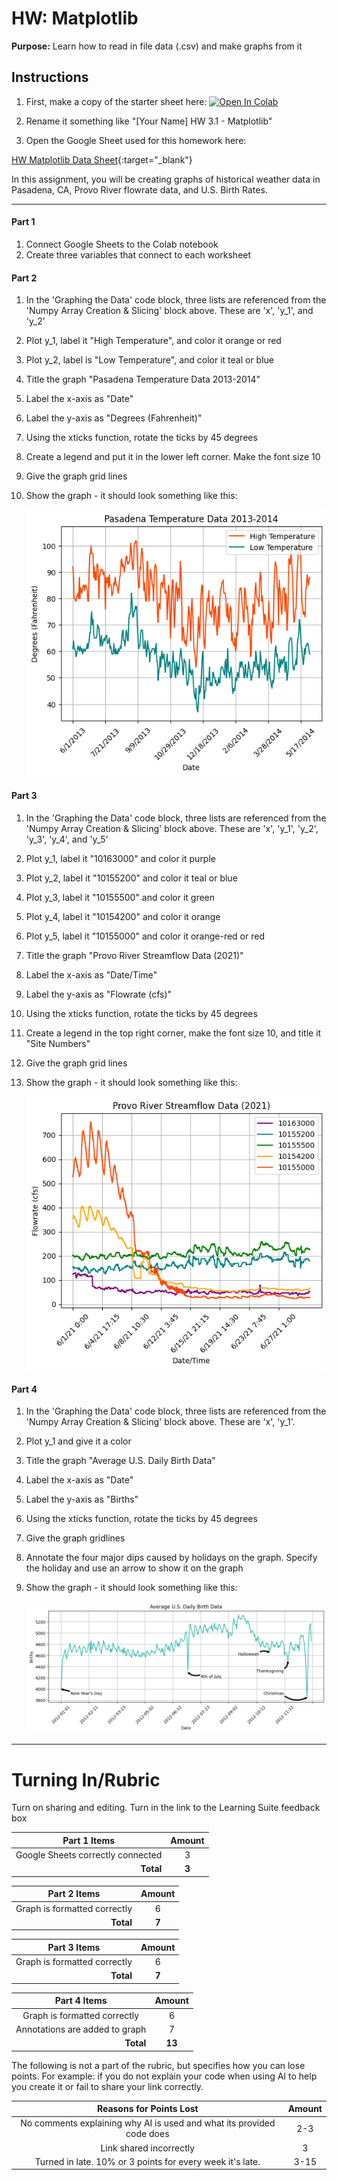 # HW: Matplotlib

**Purpose:** Learn how to read in file data (.csv) and make graphs from it

## Instructions

1. First, make a copy of the starter sheet here: <a href="https://colab.research.google.com/github/byu-cce270/content/blob/main/docs/unit3/02_matplotlib/matplotlib_hw.ipynb" target="_blank"><img src="https://colab.research.google.com/assets/colab-badge.svg" alt="Open In Colab"/></a>

2. Rename it something like "[Your Name] HW 3.1 - Matplotlib"

3. Open the Google Sheet used for this homework here:

[HW Matplotlib Data Sheet](https://docs.google.com/spreadsheets/d/1byVuW2RiFN-AOvD6cf4oMuJk2NeHpZ7eQd9x-Xven-s/edit?usp=sharing){:target="_blank"}

In this assignment, you will be creating graphs of historical weather data in Pasadena, CA, Provo River flowrate data, and U.S. Birth Rates.

---

#### Part 1

1. Connect Google Sheets to the Colab notebook
2. Create three variables that connect to each worksheet

#### Part 2

1. In the 'Graphing the Data' code block, three lists are referenced from the 'Numpy Array Creation & Slicing' block above. These are 'x', 'y_1', and 'y_2'
2. Plot y_1, label it "High Temperature", and color it orange or red
3. Plot y_2, label is "Low Temperature", and color it teal or blue
4. Title the graph "Pasadena Temperature Data 2013-2014"
5. Label the x-axis as "Date"
6. Label the y-axis as "Degrees (Fahrenheit)"
7. Using the xticks function, rotate the ticks by 45 degrees
8. Create a legend and put it in the lower left corner. Make the font size 10
9. Give the graph grid lines
10. Show the graph - it should look something like this:

    ![pasadenagraph.png](images/pasadenagraph.png)

#### Part 3

1. In the 'Graphing the Data' code block, three lists are referenced from the 'Numpy Array Creation & Slicing' block above. These are 'x', 'y_1', 'y_2', 'y_3', 'y_4', and 'y_5'
2. Plot y_1, label it "10163000" and color it purple
3. Plot y_2, label it "10155200" and color it teal or blue
4. Plot y_3, label it "10155500" and color it green
5. Plot y_4, label it "10154200" and color it orange
6. Plot y_5, label it "10155000" and color it orange-red or red
7. Title the graph "Provo River Streamflow Data (2021)"
8. Label the x-axis as "Date/Time"
9. Label the y-axis as "Flowrate (cfs)"
10. Using the xticks function, rotate the ticks by 45 degrees
11. Create a legend in the top right corner, make the font size 10, and title it "Site Numbers"
12. Give the graph grid lines
13. Show the graph - it should look something like this:

    ![streamflowgraph.png](images/streamflowgraph.png)

#### Part 4

1. In the 'Graphing the Data' code block, three lists are referenced from the 'Numpy Array Creation & Slicing' block above. These are 'x', 'y_1'.
2. Plot y_1 and give it a color
3. Title the graph "Average U.S. Daily Birth Data"
4. Label the x-axis as "Date"
5. Label the y-axis as "Births"
6. Using the xticks function, rotate the ticks by 45 degrees
7. Give the graph gridlines
8. Annotate the four major dips caused by holidays on the graph. Specify the holiday and use an arrow to show it on the graph
9. Show the graph - it should look something like this:

    ![birthgraph.png](images/birthgraph.png)

---

# Turning In/Rubric

Turn on sharing and editing. Turn in the link to the Learning Suite feedback box

|                **Part 1 Items**                | **Amount** |  
|:----------------------------------------------:|:----------:|
|       Google Sheets correctly connected        |     3      |
| <div style="text-align: right">**Total**</div> |   **3**    |

|                **Part 2 Items**                | **Amount** |  
|:----------------------------------------------:|:----------:|
|          Graph is formatted correctly          |     6      |
| <div style="text-align: right">**Total**</div> |   **7**    |


|                **Part 3 Items**                | **Amount** |  
|:----------------------------------------------:|:----------:|
|          Graph is formatted correctly          |     6      |
| <div style="text-align: right">**Total**</div> |   **7**    |

|                **Part 4 Items**                | **Amount** |  
|:----------------------------------------------:|:----------:|
|          Graph is formatted correctly          |     6      |
|         Annotations are added to graph         |     7      |
| <div style="text-align: right">**Total**</div> |   **13**   |

The following is not a part of the rubric, but specifies how you can lose points. For example: if you do not explain your code when using AI to help you create it or fail to share your link correctly.

|                      **Reasons for Points Lost**                      | **Amount** |  
|:---------------------------------------------------------------------:|:----------:|
| No comments explaining why AI is used and what its provided code does |    2-3     |
|                        Link shared incorrectly                        |     3      |
|       Turned in late. 10% or 3 points for every week it's late.       |    3-15    |
